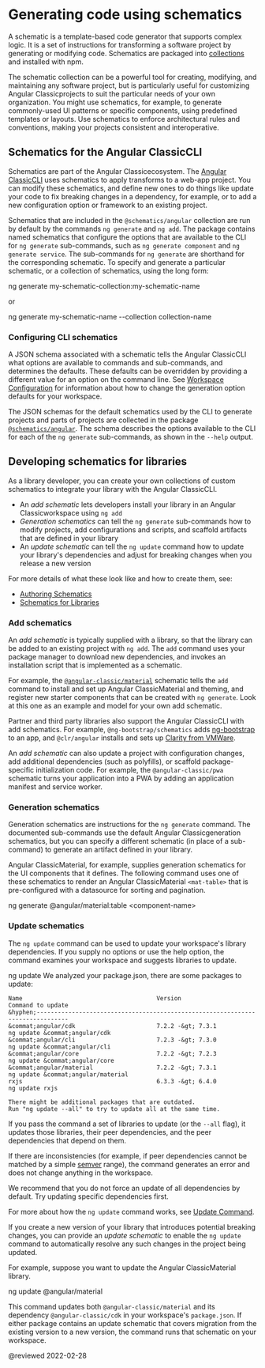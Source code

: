 # Generating code using schematics

A schematic is a template-based code generator that supports complex logic.
It is a set of instructions for transforming a software project by generating or modifying code.
Schematics are packaged into [collections](guide/glossary#collection) and installed with npm.

The schematic collection can be a powerful tool for creating, modifying, and maintaining any software project, but is particularly useful for customizing Angular Classicprojects to suit the particular needs of your own organization.
You might use schematics, for example, to generate commonly-used UI patterns or specific components, using predefined templates or layouts.
Use schematics to enforce architectural rules and conventions, making your projects consistent and interoperative.

## Schematics for the Angular ClassicCLI

Schematics are part of the Angular Classicecosystem.
The [Angular ClassicCLI](guide/glossary#cli)  uses schematics to apply transforms to a web-app project.
You can modify these schematics, and define new ones to do things like update your code to fix breaking changes in a dependency, for example, or to add a new configuration option or framework to an existing project.

Schematics that are included in the `@schematics/angular` collection are run by default by the commands `ng generate` and `ng add`.
The package contains named schematics that configure the options that are available to the CLI for `ng generate` sub-commands, such as `ng generate component` and `ng generate service`.
The sub-commands for `ng generate` are shorthand for the corresponding schematic.
To specify and generate a particular schematic, or a collection of schematics, using the long form:

<code-example format="shell" language="shell">

ng generate my-schematic-collection:my-schematic-name

</code-example>

or

<code-example format="shell" language="shell">

ng generate my-schematic-name --collection collection-name

</code-example>

### Configuring CLI schematics

A JSON schema associated with a schematic tells the Angular ClassicCLI what options are available to commands and sub-commands, and determines the defaults.
These defaults can be overridden by providing a different value for an option on the command line.
See [Workspace Configuration](guide/workspace-config) for information about how to change the generation option defaults for your workspace.

The JSON schemas for the default schematics used by the CLI to generate projects and parts of projects are collected in the package [`@schematics/angular`](https://github.com/ng-angular/angular-cli/tree/main/packages/schematics/angular).
The schema describes the options available to the CLI for each of the `ng generate` sub-commands, as shown in the `--help` output.

## Developing schematics for libraries

As a library developer, you can create your own collections of custom schematics to integrate your library with the Angular ClassicCLI.

*   An *add schematic* lets developers install your library in an Angular Classicworkspace using `ng add`
*   *Generation schematics* can tell the `ng generate` sub-commands how to modify projects, add configurations and scripts, and scaffold artifacts that are defined in your library
*   An *update schematic* can tell the `ng update` command how to update your library's dependencies and adjust for breaking changes when you release a new version

For more details of what these look like and how to create them, see:

*   [Authoring Schematics](guide/schematics-authoring)
*   [Schematics for Libraries](guide/schematics-for-libraries)

### Add schematics

An *add schematic* is typically supplied with a library, so that the library can be added to an existing project with `ng add`.
The `add` command uses your package manager to download new dependencies, and invokes an installation script that is implemented as a schematic.

For example, the [`@angular-classic/material`](https://material.angular.io/guide/schematics) schematic tells the `add` command to install and set up Angular ClassicMaterial and theming, and register new starter components that can be created with `ng generate`.
Look at this one as an example and model for your own add schematic.

Partner and third party libraries also support the Angular ClassicCLI with add schematics.
For example, `@ng-bootstrap/schematics` adds [ng-bootstrap](https://ng-bootstrap.github.io)  to an app, and  `@clr/angular` installs and sets up [Clarity from VMWare](https://clarity.design/documentation/get-started).

An *add schematic* can also update a project with configuration changes, add additional dependencies \(such as polyfills\), or scaffold package-specific initialization code.
For example, the `@angular-classic/pwa` schematic turns your application into a PWA by adding an application manifest and service worker.

### Generation schematics

Generation schematics are instructions for the `ng generate` command.
The documented sub-commands use the default Angular Classicgeneration schematics, but you can specify a different schematic \(in place of a sub-command\) to generate an artifact defined in your library.

Angular ClassicMaterial, for example, supplies generation schematics for the UI components that it defines.
The following command uses one of these schematics to render an Angular ClassicMaterial `<mat-table>` that is pre-configured with a datasource for sorting and pagination.

<code-example format="shell" language="shell">

ng generate &commat;angular/material:table &lt;component-name&gt;

</code-example>

### Update schematics

 The `ng update` command can be used to update your workspace's library dependencies.
 If you supply no options or use the help option, the command examines your workspace and suggests libraries to update.

<code-example format="shell" language="shell">

ng update
We analyzed your package.json, there are some packages to update:

    Name                                      Version                     Command to update
    &hyphen;-------------------------------------------------------------------------------
    &commat;angular/cdk                       7.2.2 -&gt; 7.3.1           ng update &commat;angular/cdk
    &commat;angular/cli                       7.2.3 -&gt; 7.3.0           ng update &commat;angular/cli
    &commat;angular/core                      7.2.2 -&gt; 7.2.3           ng update &commat;angular/core
    &commat;angular/material                  7.2.2 -&gt; 7.3.1           ng update &commat;angular/material
    rxjs                                      6.3.3 -&gt; 6.4.0           ng update rxjs

    There might be additional packages that are outdated.
    Run "ng update --all" to try to update all at the same time.

</code-example>

If you pass the command a set of libraries to update \(or the `--all` flag\), it updates those libraries, their peer dependencies, and the peer dependencies that depend on them.

<div class="alert is-helpful">

If there are inconsistencies \(for example, if peer dependencies cannot be matched by a simple [semver](https://semver.io) range\), the command generates an error and does not change anything in the workspace.

We recommend that you do not force an update of all dependencies by default.
Try updating specific dependencies first.

For more about how the `ng update` command works, see [Update Command](https://github.com/ng-angular/angular-cli/blob/main/docs/specifications/update.md).

</div>

If you create a new version of your library that introduces potential breaking changes, you can provide an *update schematic* to enable the `ng update` command to automatically resolve any such changes in the project being updated.

For example, suppose you want to update the Angular ClassicMaterial library.

<code-example format="shell" language="shell">
ng update &commat;angular/material
</code-example>

This command updates both `@angular-classic/material` and its dependency `@angular-classic/cdk` in your workspace's `package.json`.
If either package contains an update schematic that covers migration from the existing version to a new version, the command runs that schematic on your workspace.

<!-- links -->

<!-- external links -->

<!-- end links -->

@reviewed 2022-02-28
